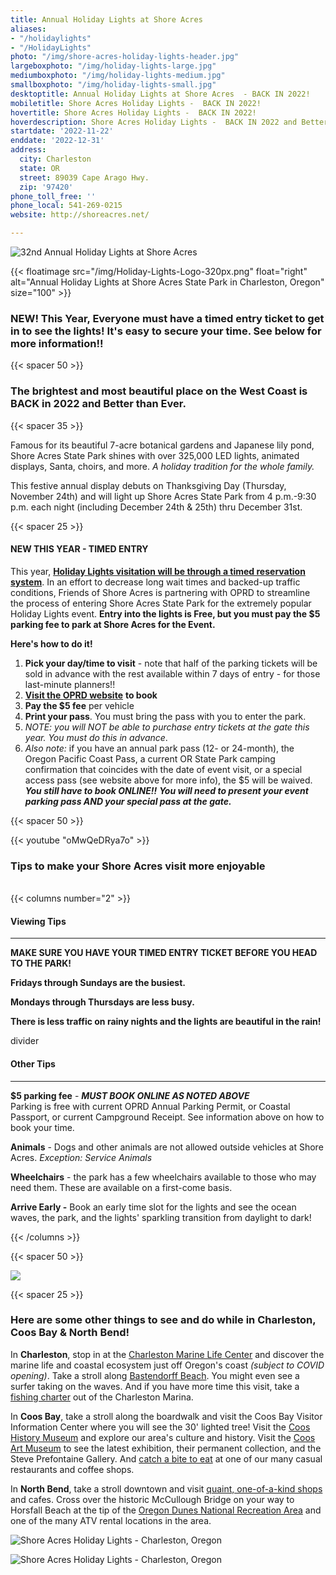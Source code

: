 ```yaml
---
title: Annual Holiday Lights at Shore Acres
aliases:
- "/holidaylights"
- "/HolidayLights"
photo: "/img/shore-acres-holiday-lights-header.jpg"
largeboxphoto: "/img/holiday-lights-large.jpg"
mediumboxphoto: "/img/holiday-lights-medium.jpg"
smallboxphoto: "/img/holiday-lights-small.jpg"
desktoptitle: Annual Holiday Lights at Shore Acres  - BACK IN 2022!
mobiletitle: Shore Acres Holiday Lights -  BACK IN 2022!
hovertitle: Shore Acres Holiday Lights -  BACK IN 2022!
hoverdescription: Shore Acres Holiday Lights -  BACK IN 2022 and Better than Ever!
startdate: '2022-11-22'
enddate: '2022-12-31'
address:
  city: Charleston
  state: OR
  street: 89039 Cape Arago Hwy.
  zip: '97420'
phone_toll_free: ''
phone_local: 541-269-0215
website: http://shoreacres.net/

---
```

![32nd Annual Holiday Lights at Shore Acres](/img/holiday-lights-695x322.jpg)

{{< floatimage src="/img/Holiday-Lights-Logo-320px.png" float="right" alt="Annual Holiday Lights at Shore Acres State Park in Charleston, Oregon" size="100" >}}

### NEW! This Year, Everyone must have a timed entry ticket to get in to see the lights! It's easy to secure your time. See below for more information!!

{{< spacer 50 >}}

### **The brightest and most beautiful place on the West Coast is BACK in 2022 and Better than Ever.**

{{< spacer 35 >}}

Famous for its beautiful 7-acre botanical gardens and Japanese lily pond, Shore Acres State Park shines with over 325,000 LED lights, animated displays, Santa, choirs, and more. _A holiday tradition for the whole family._

This festive annual display debuts on Thanksgiving Day (Thursday, November 24th) and will light up Shore Acres State Park from 4 p.m.-9:30 p.m. each night (including December 24th & 25th) thru December 31st.

{{< spacer 25 >}}

#### NEW THIS YEAR - TIMED ENTRY 

This year, [**Holiday Lights visitation will be through a timed reservation system**](https://oregonstateparks.reserveamerica.com/tourParkDetail.do?contractCode=OR&parkId=402381). In an effort to decrease long wait times and backed-up traffic conditions, Friends of Shore Acres is partnering with OPRD to streamline the process of entering Shore Acres State Park for the extremely popular Holiday Lights event. **Entry into the lights is Free, but you must pay the $5 parking fee to park at Shore Acres for the Event.**

**Here's how to do it!**

1. **Pick your day/time to visit** - note that half of the parking tickets will be sold in advance with the rest available within 7 days of entry - for those last-minute planners!!
2. [**Visit the OPRD website**](https://oregonstateparks.reserveamerica.com/tourParkDetail.do?contractCode=OR&parkId=402381) **to book**
3. **Pay the $5 fee** per vehicle
4. **Print your pass**. You must bring the pass with you to enter the park.
5. _NOTE: you will NOT be able to purchase entry tickets at the gate this year. You must do this in advance_.
6. _Also note:_ if you have an annual park pass (12- or 24-month), the Oregon Pacific Coast Pass, a current OR State Park camping confirmation that coincides with the date of event visit, or a special access pass (see website above for more info), the $5 will be waived. **_You still have to book ONLINE!!_** **_You will need to present your event parking pass AND your special pass at the gate._**

{{< spacer 50 >}}

{{< youtube "oMwQeDRya7o" >}}
<br>

### Tips to make your Shore Acres visit more enjoyable

<br>
{{< columns number="2" >}}

#### Viewing Tips

***

**MAKE SURE YOU HAVE YOUR TIMED ENTRY TICKET BEFORE YOU HEAD TO THE PARK!**

**Fridays through Sundays are the busiest.**

**Mondays through Thursdays are less busy.**

**There is less traffic on rainy nights and the lights are beautiful in the rain!**

divider

#### Other Tips

***

**$5 parking fee** - **_MUST BOOK ONLINE AS NOTED ABOVE_**  
Parking is free with current OPRD Annual Parking Permit, or Coastal Passport, or current Campground Receipt. See information above on how to book your time.

**Animals** - Dogs and other animals are not allowed outside vehicles at Shore Acres. _Exception: Service Animals_

**Wheelchairs** - the park has a few wheelchairs available to those who may need them. These are available on a first-come basis.

**Arrive Early -**  Book an early time slot for the lights and see the ocean waves, the park, and the lights' sparkling transition from daylight to dark!

{{< /columns >}}

{{< spacer 50 >}}

![](/img/11-20-17-coosbayholiday-contest-rules.jpg)

{{< spacer 25 >}}

### **Here are some other things to see and do while in Charleston, Coos Bay & North Bend!**

In **Charleston**, stop in at the [Charleston Marine Life Center](http://www.charlestonmarinelifecenter.com/) and discover the marine life and coastal ecosystem just off Oregon's coast _(subject to COVID opening)_. Take a stroll along [Bastendorff Beach](https://oregonsadventurecoast.com/blog/2017-08-29-spotlight-on-bastendorff-beach/). You might even see a surfer taking on the waves. And if you have more time this visit, take a [fishing charter](https://oregonsadventurecoast.com/tour-guides-and-charters/) out of the Charleston Marina.

In **Coos Bay**, take a stroll along the boardwalk and visit the Coos Bay Visitor Information Center where you will see the 30' lighted tree! Visit the [Coos History Museum](https://cooshistory.org/) and explore our area's culture and history. Visit the [Coos Art Museum](https://www.coosart.org/) to see the latest exhibition, their permanent collection, and the Steve Prefontaine Gallery. And [catch a bite to eat](https://oregonsadventurecoast.com/dining/) at one of our many casual restaurants and coffee shops.

In **North Bend**, take a stroll downtown and visit [quaint, one-of-a-kind shops](https://oregonsadventurecoast.com/shopping/) and cafes. Cross over the historic McCullough Bridge on your way to Horsfall Beach at the tip of the [Oregon Dunes National Recreation Area](https://oregonsadventurecoast.com/untamed-dunes/) and one of the many ATV rental locations in the area.

![Shore Acres Holiday Lights - Charleston, Oregon](/img/Shore-Acres-Holiday-Lights-Collage-3.jpg)

![Shore Acres Holiday Lights - Charleston, Oregon](/img/holiday-lights-shore-acres-panoramic.jpg)